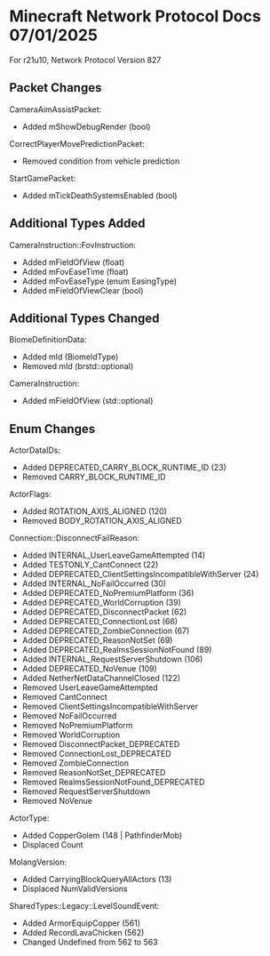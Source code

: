 # Minecraft Network Protocol Docs 07/01/2025

For r21u10, Network Protocol Version 827

## Packet Changes

CameraAimAssistPacket:
* Added mShowDebugRender (bool)

CorrectPlayerMovePredictionPacket:
* Removed condition from vehicle prediction

StartGamePacket:
* Added mTickDeathSystemsEnabled (bool)

## Additional Types Added

CameraInstruction::FovInstruction:
* Added mFieldOfView (float)
* Added mFovEaseTime (float)
* Added mFovEaseType (enum EasingType)
* Added mFieldOfViewClear (bool)

## Additional Types Changed

BiomeDefinitionData:
* Added mId (BiomeIdType)
* Removed mId (brstd::optional)

CameraInstruction:
* Added mFieldOfView (std::optional<struct CameraInstruction::FovInstruction>)

## Enum Changes

ActorDataIDs:
* Added DEPRECATED_CARRY_BLOCK_RUNTIME_ID (23)
* Removed CARRY_BLOCK_RUNTIME_ID

ActorFlags:
* Added ROTATION_AXIS_ALIGNED (120)
* Removed BODY_ROTATION_AXIS_ALIGNED

Connection::DisconnectFailReason:
* Added INTERNAL_UserLeaveGameAttempted (14)
* Added TESTONLY_CantConnect (22)
* Added DEPRECATED_ClientSettingsIncompatibleWithServer (24)
* Added INTERNAL_NoFailOccurred (30)
* Added DEPRECATED_NoPremiumPlatform (36)
* Added DEPRECATED_WorldCorruption (39)
* Added DEPRECATED_DisconnectPacket (62)
* Added DEPRECATED_ConnectionLost (66)
* Added DEPRECATED_ZombieConnection (67)
* Added DEPRECATED_ReasonNotSet (69)
* Added DEPRECATED_RealmsSessionNotFound (89)
* Added INTERNAL_RequestServerShutdown (106)
* Added DEPRECATED_NoVenue (109)
* Added NetherNetDataChannelClosed (122)
* Removed UserLeaveGameAttempted
* Removed CantConnect
* Removed ClientSettingsIncompatibleWithServer
* Removed NoFailOccurred
* Removed NoPremiumPlatform
* Removed WorldCorruption
* Removed DisconnectPacket_DEPRECATED
* Removed ConnectionLost_DEPRECATED
* Removed ZombieConnection
* Removed ReasonNotSet_DEPRECATED
* Removed RealmsSessionNotFound_DEPRECATED
* Removed RequestServerShutdown
* Removed NoVenue

ActorType:
* Added CopperGolem (148 | PathfinderMob)
* Displaced Count

MolangVersion:
* Added CarryingBlockQueryAllActors (13)
* Displaced NumValidVersions

SharedTypes::Legacy::LevelSoundEvent:
* Added ArmorEquipCopper (561)
* Added RecordLavaChicken (562)
* Changed Undefined from 562 to 563